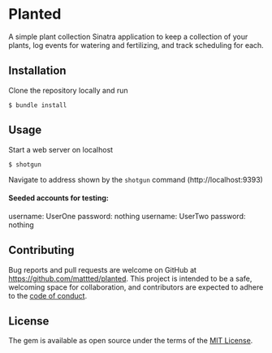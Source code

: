 # Planted
A simple plant collection Sinatra application to keep a collection of your plants, log events for watering and fertilizing, and track scheduling for each.

## Installation
Clone the repository locally and run 

  `$ bundle install` 

## Usage
Start a web server on localhost

  `$ shotgun`

Navigate to address shown by the `shotgun` command (http://localhost:9393)

#### Seeded accounts for testing:
username: UserOne password: nothing
username: UserTwo password: nothing

## Contributing

Bug reports and pull requests are welcome on GitHub at https://github.com/mattted/planted. This project is intended to be a safe, welcoming space for collaboration, and contributors are expected to adhere to the [code of conduct](https://github.com/mattted/planted/blob/master/CODE_OF_CONDUCT.md).

## License

The gem is available as open source under the terms of the [MIT License](https://opensource.org/licenses/MIT).
